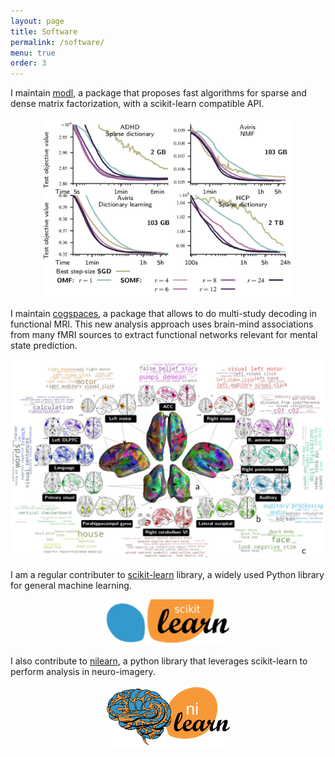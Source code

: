 ```yaml
---
layout: page
title: Software
permalink: /software/
menu: true
order: 3
---
```

I maintain [modl](https://arthurmensch.github.io/modl), a package that proposes fast algorithms for sparse and dense matrix factorization, with a scikit-learn compatible API.

<center><a href="https://arthurmensch.github.io/modl"><img src='/assets/img/compare.jpg' width='400px' title='modl performance' /></a></center>

I maintain [cogspaces](https://cogspaces.github.io), a package that allows to do multi-study decoding in functional MRI. This new analysis approach uses brain-mind associations from many fMRI sources to extract functional networks relevant for mental state prediction.

<center><a href="https://cogspaces.github.io"><img src='/assets/img/latent.jpg' width='600px' title='cogspaces components' /></a></center>

I am a regular contributer to [scikit-learn](https://scikit-learn.org/stable/) library, a widely used Python library for general machine learning.

<center><a href="http://scikit-learn.org/stable/"><img src='/assets/img/logo/scikit-learn-logo-small.png' width='200px' title='scikit-learn logo' /></a></center>

I also contribute to [nilearn](https://nilearn.github.io), a python library that leverages scikit-learn to perform analysis in neuro-imagery.

<center><a href="http://nilearn.github.io"><img src='/assets/img/logo/nilearn-logo.png' width='200px' title='nilearn-logo' /></a></center>
